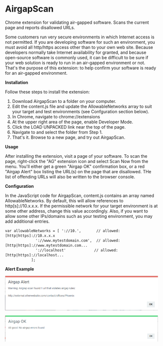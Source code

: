 # AirgapScan
Chrome extension for validating air-gapped software. Scans the current page and reports disallowed URLs.

Some customers run very secure environments in which Internet access is not permitted. If you are developing software for such an environment, you must avoid all http/https access other than to your own web site. Because developers normally take Internet availability for granted, and because open-source software is commonly used, it can be difficult to be sure if your web solution is ready to run in an air-gapped environment or not. That's the purpose of this extension: to help confirm your software is ready for an air-gapped environment.

<b>Installation</b>

Follow these steps to install the extension:

1. Download AirgapScan to a folder on your computer.
2. Edit the content.js file and update the AllowableNetworks array to suit your target and test environments (see Confguration section below).
3. In Chrome, navigate to chrome://extensions
4. At the upper right area of the page, enable Developer Mode.
5. Click the LOAD UNPACKED link near the top of the page.
6. Navigate to and select the folder from Step 1.
7. That's it. Browse to a new page, and try out AirgapScan.

<b>Usage</b>

After installing the extension, visit a page of your software. To scan the page, right-click the "AG" extension icon and select Scan Now from the menu. You'll either get a green "Airgap OK" confirmation box, or a red "Airgap Alert" box listing the URL(s) on the page that are disallowed. THe list of offending URLs will also be written to the browser console.

<b>Configuration</b>

In the JavaScript code for AirgapScan, content.js contains an array named AllowableNetworks. By default, this will allow references to http[s]://10.x.x.x. If the permissible network for your target environment is at some other address, change this value accordingly. Also, if you want to allow some other IPs/domains such as your testing environment, you may add additional entries.

	var allowableNetworks = [ '://10.',       // allowed: [http|https]://10.x.x.x 
				  '://www.mytestdomain.com',  // allowed: [http|https]://www.mytestdomain.com...
				  '://localhost'             // allowed: [http|https]://localhost...
				];

<b>Alert Example</b>

![alt text](/screencap_alert1.png)

![alt text](/screencap_ok.png)
